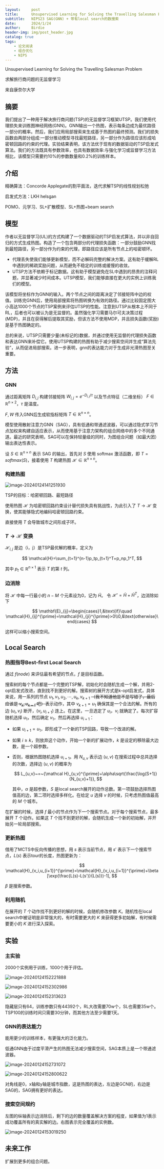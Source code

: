 ```yaml
---
layout:     post
title:      Unsupervised Learning for Solving the Travelling Salesman Problem
subtitle:   NIPS23 SAG(GNN) + 带有local search的数搜索
date:       2024/1/24
author:     Birdie
header-img: img/post_header.jpg
catalog: true
tags:
    - 论文阅读
    - 组合优化
    - NIPS
---
```


Unsupervised Learning for Solving the Travelling Salesman Problem

求解旅行商问题的无监督学习

来自康奈尔大学



## 摘要

我们提出了一种用于解决旅行商问题(TSP)的无监督学习框架UTSP。我们使用代理损失来训练图神经网络(GNN)。GNN输出一个热图，表示每条边成为最优路径一部分的概率。然后，我们应用局部搜索来生成基于热图的最终预测。我们的损失函数由两部分组成:一部分推动模型寻找最短路径，另一部分作为路径应该形成哈密顿回路的约束的代理。实验结果表明，该方法优于现有的数据驱动的TSP启发式算法。我们的方法既具有参数效率，也具有数据效率:与强化学习或监督学习方法相比，该模型只需要约10%的参数数量和0.2%的训练样本。



## 介绍

精确算法：Concorde Applegate的割平面法，迭代求解TSP的线性规划松弛

启发式方法：LKH helsgan

POMO、元学习、SL+扩散模型、SL+热图+beam search



## 模型

作者以无监督学习(UL)的方式构建了一个数据驱动的TSP启发式算法，并以非自回归的方式生成热图。构造了一个包含两部分的代理损失函数：一部分鼓励GNN找到最短路径，另一部分作为约束的代理，即路径应该是所有节点上的哈密顿环。

- 代理丢失使我们能够更新模型，而不必解码完整的解决方案。这有助于缓解RL中遇到的稀疏奖励问题，从而避免不稳定的训练或缓慢的收敛。
- UTSP方法不依赖于标记数据。这有助于模型避免在SL中遇到的昂贵的注释问题，并显著减少时间成本。UTSP模型，我们能够直接在更大的实例上训练我们的模型。

该模型将坐标作为GNN的输入。两个节点之间的距离决定了邻接矩阵中边的权值。训练完GNN后，使用局部搜索将热图转换为有效的路径。通过比较固定图大小高达1000个节点的TSP案例来评估UTSP的性能。注意到UTSP从根本上不同于RL，后者也可以被认为是无监督的。虽然强化学习需要马尔可夫决策过程(MDP)，并且在获得解后提取其奖励，但该方法不使用MDP，并且损失函数(奖励)是基于热图确定的。

总的来说，UTSP只需要少量(未标记的)数据，并通过使用无监督的代理损失函数和表达GNN来补偿它。使用UTSP构建的热图有助于减少搜索空间并生成“算法先验”，从而促进局部搜索。进一步表明，gnn的表达能力对于生成非光滑热图至关重要。



## 方法

### GNN

通过距离矩阵 $D_{i,j}$ 构建邻接矩阵 $W_{i,j}=e^{-D_{i,j}/\tau}$ 以及节点特征（二维坐标） $F\in \mathbb{R}^{n\times 2}$，$\tau$ 是温度。

$F,W$ 传入GNN后生成软指标矩阵 $T\in\mathbb{R}^{n\times n}$。

模型使用散射注意力GNN（SAG），具有低通和带通滤波器，可以通过隐式学习节点加权来构建自适应表示，从而使用基于注意力架构的组合网络中的多个不同通道。最近的研究表明，SAG可以在保持轻量级的同时，为图组合问题（如最大团）输出表达性表示。

设 $S\in\mathbb{R}^{n\times n}$ 表示 SAG 的输出，首先对 $S$ 使用 softmax 激活函数，即 $T=softmax(S)$，接着使用 $T$ 构建热图 $\mathcal{H}\in\mathbb{R}^{n\times n}$。

### 构建热图

![image-20240124141251930]({{site.url}}/img/2024-1-24-Unsupervised-Learning-for-Solving-the-Travelling-Salesman-Problem/image-20240124141251930.png)

TSP的目标：哈密顿回路、最短路径

使用热图 $\mathcal{H}$ 为哈密顿回路约束设计替代损失具有挑战性，为此引入了 $T\rightarrow \mathcal{H}$ 变换，使其能够隐式地编码哈密顿回路约束。

直接使用 $T$ 会导致城市之间形成子环。

### $T\rightarrow \mathcal{H}$ 变换

$\mathcal{H}_{i,j}$ 是边（i，j）是TSP最优解的概率，定义为

$$
\mathcal{H}=\sum_{t=1}^{n-1}p_tp_{t+1}^T+p_np_1^T,
$$

其中 $p_t\in\mathbb{R}^{n\times 1}$ 表示 $T$ 的第 $t$ 列。

### 边消除

将 $\mathcal{H}$ 中每一行最小的 $n-M$ 个元素设为0，记为 $\tilde{H}$。 令 $\mathcal{H}'=\tilde{H}+\tilde{H}^T$，边消除如下

$$
\mathbf{E}_{ij}=\begin{cases}1,&\text{if}\quad \mathcal{H}_{ij}^{\prime}=\mathcal{H}_{ji}^{\prime}>0\\0,&\text{otherwise}\end{cases}
$$

这样可以缩小搜索空间。



## Local Search

### 热图指导Best-first Local Search

通过 $f(node)$ 来评估最有希望的节点，$f$ 是目标函数。

搜索树的每个节点都是一个完整的TSP解，初始化时会随机生成一个解，并用2-opt启发式改进，直到找不到更好的解。搜索树的展开方式是k-opt启发式，具体来说，用一系列的节点 $u_1,v_1,u_2,\cdots,u_k,v_{k+1}$ ~~（我不知道他是不是写错了，最后应该是 $v_k,u_{k+1}$ 吧）~~表示动作，其中 $v_{k+1}=u_1$ 确保其是一个合法的解。所有的边 $(u_i,v_i)$ 断开，$(v_i,u_{i+1})$ 连上。在这里，一旦选定了 $u_i$，$v_i$ 就确定了。每次扩容随机选择 $u_1$，然后确定 $v_1$，然后再选择 $u_{i+1}$：

- 如果 $u_{i+1}=u_1$，即形成了一个新的TSP回路，导致一个改进的解。

- 如果 $i\geq k$，则放弃这个动作，开始一个新的扩展动作，$k$ 是设定的移除最大边数，是一个超参数。

- 否则，根据热图随机选择 $u_{i+1}$。用 $N_{u,v}$ 表示边 $(u,v)$ 在搜索过程中总共选择的次数，选择边 $(u,v)$ 的概率为

  $$
  L_{u,v}~=~{\mathcal H}_{u,v}^{\prime}+\alpha\sqrt{\frac{\log(S+1)}{N_{u,v}+1}},
  $$

  其中，$\alpha$ 是超参数，$S$ 是local search展开的动作总数。第一项鼓励选择热图值高的边，第二项时选择多样化。在给定 $u$ 选择 $v$ 的时候，只考虑热图值最高的 $M$ 个城市。

在扩展的时候，选择 $f$ 最小的节点作为下一个搜索节点。对于每个搜索节点，最多展开 $T$ 个动作。如果这 $T$ 个找不到更好的解，会随机生成一个新的初始解，并开始另一轮局部搜索。

### 更新热图

借用了MCTS中反向传播的思想，用 $s$ 表示当前节点，用 $s'$ 表示下一个搜索节点，$L(s)$ 表示tour的长度，热图更新为：

$$
\mathcal{H}_{v_i,u_{i+1}}^{\prime}=\mathcal{H}_{v_i,u_{i+1}}^{\prime}+\beta[\exp(\frac{L(s)-L(s')}{L(s)})-1],
$$

$\beta$ 是搜索参数。

### 利用随机

在展开的 $T$ 个动作找不到更好的解的时候，会随机修改参数 $K$。随机性在local search中被证明是非常强大的，有时需要更大的 $K$ 来获得更多初始解，有时候需要更小的 $K$ 进行深入探索。



## 实验

### 主实验

2000个实例用于训练，1000个用于评估。

![image-20240124152221888]({{site.url}}/img/2024-1-24-Unsupervised-Learning-for-Solving-the-Travelling-Salesman-Problem/image-20240124152221888.png)

![image-20240124152302986]({{site.url}}/img/2024-1-24-Unsupervised-Learning-for-Solving-the-Travelling-Salesman-Problem/image-20240124152302986.png)

![image-20240124152313623]({{site.url}}/img/2024-1-24-Unsupervised-Learning-for-Solving-the-Travelling-Salesman-Problem/image-20240124152313623.png)

隐藏层只有64，训练参数只有44392个，RL大改需要70w个，SL也需要35w个。TSP100的训练时间只需要30分钟，而其他方法至少需要1天。

### GNN的表达能力

能用更少的训练样本，有更强大的泛化能力。

低通GNN由于过度平滑产生的热图无法减少搜索空间，SAG本质上是一个带通滤波器。

![image-20240124152731072]({{site.url}}/img/2024-1-24-Unsupervised-Learning-for-Solving-the-Travelling-Salesman-Problem/image-20240124152731072.png)

![image-20240124152800622]({{site.url}}/img/2024-1-24-Unsupervised-Learning-for-Solving-the-Travelling-Salesman-Problem/image-20240124152800622.png)

对角线是0，x轴和y轴是城市指数，这是热图的表达，左边是GCN的，右边是SAG的，SAG拥有更好的表达。

### 搜索空间规约

左图的纵轴表示边消除后，剩下的边的数量覆盖解决方案的程度，如果值为1表示成功覆盖所有的真实解的边。右图表示完全覆盖的实例数。

![image-20240124153019250]({{site.url}}/img/2024-1-24-Unsupervised-Learning-for-Solving-the-Travelling-Salesman-Problem/image-20240124153019250.png)





## 未来工作

扩展到更多的组合问题。